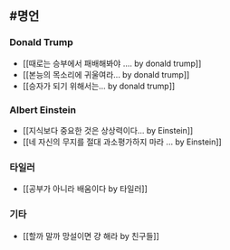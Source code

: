 ## #명언 

### Donald Trump
- [[때로는 승부에서 패배해봐야 .... by donald trump]]
- [[본능의 목소리에 귀울여라... by donald trump]]
- [[승자가 되기 위해서는... by donald trump]]


### Albert Einstein
- [[지식보다 중요한 것은 상상력이다... by Einstein]]
- [[네 자신의 무지를 절대 과소평가하지 마라 ... by Einstein]]

### 타일러
- [[공부가 아니라 배움이다  by 타일러]]


### 기타
- [[할까 말까 망설이면 걍 해라 by 친구들]]